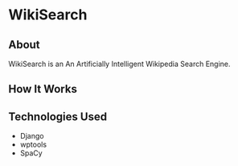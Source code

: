# WikiSearch

## About
WikiSearch is an An Artificially Intelligent Wikipedia Search Engine. 

## How It Works

## Technologies Used
- Django 
- wptools
- SpaCy

